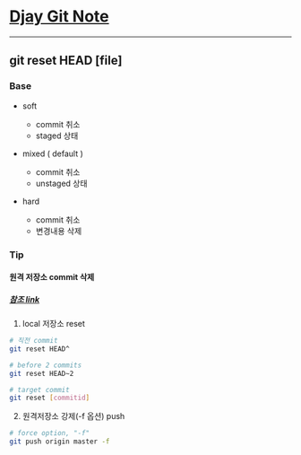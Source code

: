 
# [Djay Git Note](../git-note.md)

---
## git reset HEAD [file]

### Base

- soft
  - commit 취소
  - staged 상태

      
- mixed ( default )
  - commit 취소
  - unstaged 상태

    
- hard
  - commit 취소
  - 변경내용 삭제
    
### Tip
#### 원격 저장소 commit 삭제
##### [참조 link](https://gmlwjd9405.github.io/2018/05/25/git-add-cancle.html)
1. local 저장소 reset
```bash
# 직전 commit
git reset HEAD^

# before 2 commits 
git reset HEAD~2

# target commit
git reset [commitid]
```
2. 원격저장소 강제(-f 옵션) push
```bash
# force option, "-f"
git push origin master -f
```